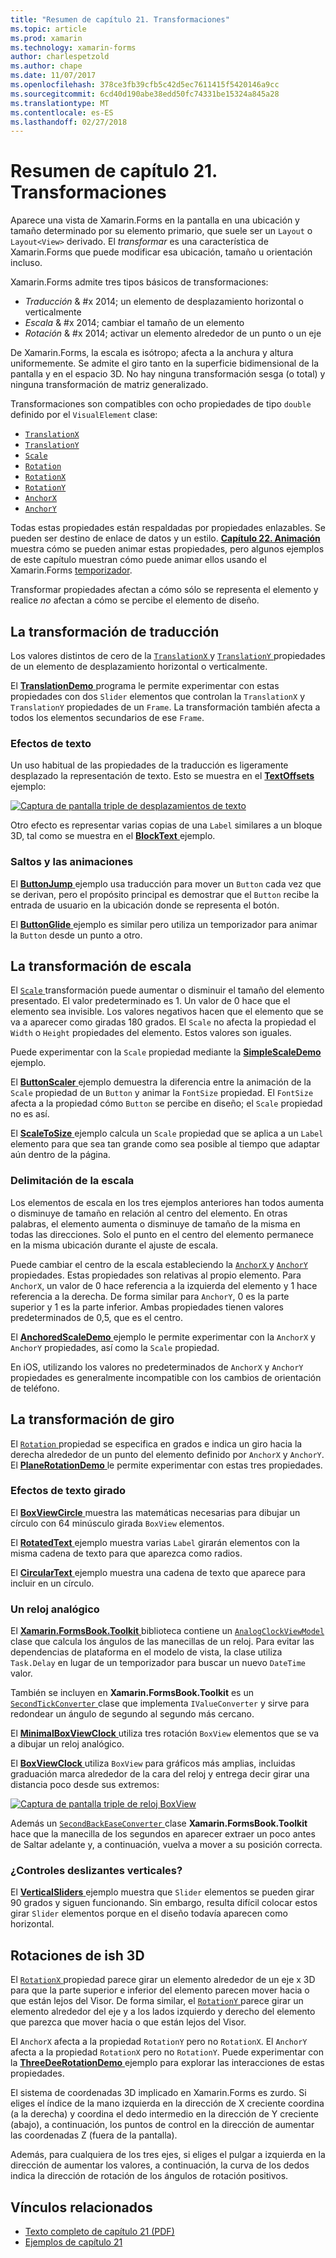 ```yaml
---
title: "Resumen de capítulo 21. Transformaciones"
ms.topic: article
ms.prod: xamarin
ms.technology: xamarin-forms
author: charlespetzold
ms.author: chape
ms.date: 11/07/2017
ms.openlocfilehash: 378ce3fb39cfb5c42d5ec7611415f5420146a9cc
ms.sourcegitcommit: 6cd40d190abe38edd50fc74331be15324a845a28
ms.translationtype: MT
ms.contentlocale: es-ES
ms.lasthandoff: 02/27/2018
---
```

# <a name="summary-of-chapter-21-transforms"></a>Resumen de capítulo 21. Transformaciones

Aparece una vista de Xamarin.Forms en la pantalla en una ubicación y tamaño determinado por su elemento primario, que suele ser un `Layout` o `Layout<View>` derivado. El *transformar* es una característica de Xamarin.Forms que puede modificar esa ubicación, tamaño u orientación incluso.

Xamarin.Forms admite tres tipos básicos de transformaciones:

- *Traducción* & #x 2014; un elemento de desplazamiento horizontal o verticalmente
- *Escala* & #x 2014; cambiar el tamaño de un elemento
- *Rotación* & #x 2014; activar un elemento alrededor de un punto o un eje

De Xamarin.Forms, la escala es isótropo; afecta a la anchura y altura uniformemente. Se admite el giro tanto en la superficie bidimensional de la pantalla y en el espacio 3D. No hay ninguna transformación sesga (o total) y ninguna transformación de matriz generalizado.

Transformaciones son compatibles con ocho propiedades de tipo `double` definido por el `VisualElement` clase:

- [`TranslationX`](https://developer.xamarin.com/api/property/Xamarin.Forms.VisualElement.TranslationX/)
- [`TranslationY`](https://developer.xamarin.com/api/property/Xamarin.Forms.VisualElement.TranslationY/)
- [`Scale`](https://developer.xamarin.com/api/property/Xamarin.Forms.VisualElement.Scale/)
- [`Rotation`](https://developer.xamarin.com/api/property/Xamarin.Forms.VisualElement.Rotation/)
- [`RotationX`](https://developer.xamarin.com/api/property/Xamarin.Forms.VisualElement.RotationX/)
- [`RotationY`](https://developer.xamarin.com/api/property/Xamarin.Forms.VisualElement.RotationY/)
- [`AnchorX`](https://developer.xamarin.com/api/property/Xamarin.Forms.VisualElement.AnchorX/)
- [`AnchorY`](https://developer.xamarin.com/api/property/Xamarin.Forms.VisualElement.AnchorY/)

Todas estas propiedades están respaldadas por propiedades enlazables. Se pueden ser destino de enlace de datos y un estilo. [**Capítulo 22. Animación** ](~/xamarin-forms/creating-mobile-apps-xamarin-forms/summaries/chapter22.md) muestra cómo se pueden animar estas propiedades, pero algunos ejemplos de este capítulo muestran cómo puede animar ellos usando el Xamarin.Forms [temporizador](~/xamarin-forms/platform/device.md#Device_StartTimer).

Transformar propiedades afectan a cómo sólo se representa el elemento y realice *no* afectan a cómo se percibe el elemento de diseño.

## <a name="the-translation-transform"></a>La transformación de traducción

Los valores distintos de cero de la [ `TranslationX` ](https://developer.xamarin.com/api/property/Xamarin.Forms.VisualElement.TranslationX/) y [ `TranslationY` ](https://developer.xamarin.com/api/property/Xamarin.Forms.VisualElement.TranslationY/) propiedades de un elemento de desplazamiento horizontal o verticalmente.

El [ **TranslationDemo** ](https://github.com/xamarin/xamarin-forms-book-samples/tree/master/Chapter21/TranslationDemo) programa le permite experimentar con estas propiedades con dos `Slider` elementos que controlan la `TranslationX` y `TranslationY` propiedades de un `Frame`. La transformación también afecta a todos los elementos secundarios de ese `Frame`.

### <a name="text-effects"></a>Efectos de texto

Un uso habitual de las propiedades de la traducción es ligeramente desplazado la representación de texto. Esto se muestra en el [ **TextOffsets** ](https://github.com/xamarin/xamarin-forms-book-samples/tree/master/Chapter21/TextOffsets) ejemplo:

[![Captura de pantalla triple de desplazamientos de texto](images/ch21fg03-small.png "texto desplazamientos")](images/ch21fg03-large.png "desplazamientos de texto")

Otro efecto es representar varias copias de una `Label` similares a un bloque 3D, tal como se muestra en el [ **BlockText** ](https://github.com/xamarin/xamarin-forms-book-samples/tree/master/Chapter21/BlockText) ejemplo.

### <a name="jumps-and-animations"></a>Saltos y las animaciones

El [ **ButtonJump** ](https://github.com/xamarin/xamarin-forms-book-samples/tree/master/Chapter21/ButtonJump) ejemplo usa traducción para mover un `Button` cada vez que se derivan, pero el propósito principal es demostrar que el `Button` recibe la entrada de usuario en la ubicación donde se representa el botón.

El [ **ButtonGlide** ](https://github.com/xamarin/xamarin-forms-book-samples/tree/master/Chapter21/ButtonGlide) ejemplo es similar pero utiliza un temporizador para animar la `Button` desde un punto a otro.

## <a name="the-scale-transform"></a>La transformación de escala

El [ `Scale` ](https://developer.xamarin.com/api/property/Xamarin.Forms.VisualElement.Scale/) transformación puede aumentar o disminuir el tamaño del elemento presentado. El valor predeterminado es 1. Un valor de 0 hace que el elemento sea invisible. Los valores negativos hacen que el elemento que se va a aparecer como giradas 180 grados. El `Scale` no afecta la propiedad el `Width` o `Height` propiedades del elemento. Estos valores son iguales.

Puede experimentar con la `Scale` propiedad mediante la [ **SimpleScaleDemo** ](https://github.com/xamarin/xamarin-forms-book-samples/tree/master/Chapter21/SimpleScaleDemo) ejemplo.

El [ **ButtonScaler** ](https://github.com/xamarin/xamarin-forms-book-samples/tree/master/Chapter21/ButtonScaler) ejemplo demuestra la diferencia entre la animación de la `Scale` propiedad de un `Button` y animar la `FontSize` propiedad. El `FontSize` afecta a la propiedad cómo `Button` se percibe en diseño; el `Scale` propiedad no es así.

El [ **ScaleToSize** ](https://github.com/xamarin/xamarin-forms-book-samples/tree/master/Chapter21/ScaleToSize) ejemplo calcula un `Scale` propiedad que se aplica a un `Label` elemento para que sea tan grande como sea posible al tiempo que adaptar aún dentro de la página.

### <a name="anchoring-the-scale"></a>Delimitación de la escala

Los elementos de escala en los tres ejemplos anteriores han todos aumenta o disminuye de tamaño en relación al centro del elemento. En otras palabras, el elemento aumenta o disminuye de tamaño de la misma en todas las direcciones. Solo el punto en el centro del elemento permanece en la misma ubicación durante el ajuste de escala.

Puede cambiar el centro de la escala estableciendo la [ `AnchorX` ](https://developer.xamarin.com/api/property/Xamarin.Forms.VisualElement.AnchorX/) y [ `AnchorY` ](https://developer.xamarin.com/api/property/Xamarin.Forms.VisualElement.AnchorY/) propiedades. Estas propiedades son relativas al propio elemento. Para `AnchorX`, un valor de 0 hace referencia a la izquierda del elemento y 1 hace referencia a la derecha. De forma similar para `AnchorY`, 0 es la parte superior y 1 es la parte inferior. Ambas propiedades tienen valores predeterminados de 0,5, que es el centro.

El [ **AnchoredScaleDemo** ](https://github.com/xamarin/xamarin-forms-book-samples/tree/master/Chapter21/AnchoredScaleDemo) ejemplo le permite experimentar con la `AnchorX` y `AnchorY` propiedades, así como la `Scale` propiedad.

En iOS, utilizando los valores no predeterminados de `AnchorX` y `AnchorY` propiedades es generalmente incompatible con los cambios de orientación de teléfono.

## <a name="the-rotation-transform"></a>La transformación de giro

El [ `Rotation` ](https://developer.xamarin.com/api/property/Xamarin.Forms.VisualElement.Rotation/) propiedad se especifica en grados e indica un giro hacia la derecha alrededor de un punto del elemento definido por `AnchorX` y `AnchorY`. El [ **PlaneRotationDemo** ](https://github.com/xamarin/xamarin-forms-book-samples/tree/master/Chapter21/PlaneRotationDemo) le permite experimentar con estas tres propiedades.

### <a name="rotated-text-effects"></a>Efectos de texto girado

El [ **BoxViewCircle** ](https://github.com/xamarin/xamarin-forms-book-samples/tree/master/Chapter21/BoxViewCircle) muestra las matemáticas necesarias para dibujar un círculo con 64 minúsculo girada `BoxView` elementos.

El [ **RotatedText** ](https://github.com/xamarin/xamarin-forms-book-samples/tree/master/Chapter21/RotatedText) ejemplo muestra varias `Label` girarán elementos con la misma cadena de texto para que aparezca como radios.

El [ **CircularText** ](https://github.com/xamarin/xamarin-forms-book-samples/tree/master/Chapter21/CircularText) ejemplo muestra una cadena de texto que aparece para incluir en un círculo.

### <a name="an-analog-clock"></a>Un reloj analógico

El [ **Xamarin.FormsBook.Toolkit** ](https://github.com/xamarin/xamarin-forms-book-samples/tree/master/Libraries/Xamarin.FormsBook.Toolkit) biblioteca contiene un [ `AnalogClockViewModel` ](https://github.com/xamarin/xamarin-forms-book-samples/blob/master/Libraries/Xamarin.FormsBook.Toolkit/Xamarin.FormsBook.Toolkit/AnalogClockViewModel.cs) clase que calcula los ángulos de las manecillas de un reloj. Para evitar las dependencias de plataforma en el modelo de vista, la clase utiliza `Task.Delay` en lugar de un temporizador para buscar un nuevo `DateTime` valor.

También se incluyen en **Xamarin.FormsBook.Toolkit** es un [ `SecondTickConverter` ](https://github.com/xamarin/xamarin-forms-book-samples/blob/master/Libraries/Xamarin.FormsBook.Toolkit/Xamarin.FormsBook.Toolkit/SecondTickConverter.cs) clase que implementa `IValueConverter` y sirve para redondear un ángulo de segundo al segundo más cercano.

El [ **MinimalBoxViewClock** ](https://github.com/xamarin/xamarin-forms-book-samples/tree/master/Chapter21/MinimalBoxViewClock) utiliza tres rotación `BoxView` elementos que se va a dibujar un reloj analógico.

El [ **BoxViewClock** ](https://github.com/xamarin/xamarin-forms-book-samples/tree/master/Chapter21/BoxViewClock) utiliza `BoxView` para gráficos más amplias, incluidas graduación marca alrededor de la cara del reloj y entrega decir girar una distancia poco desde sus extremos:

[![Captura de pantalla triple de reloj BoxView](images/ch21fg17-small.png "reloj analógico")](images/ch21fg17-large.png "reloj analógico")

Además un [ `SecondBackEaseConverter` ](https://github.com/xamarin/xamarin-forms-book-samples/blob/master/Libraries/Xamarin.FormsBook.Toolkit/Xamarin.FormsBook.Toolkit/SecondBackEaseConverter.cs) clase **Xamarin.FormsBook.Toolkit** hace que la manecilla de los segundos en aparecer extraer un poco antes de Saltar adelante y, a continuación, vuelva a mover a su posición correcta.

### <a name="vertical-sliders"></a>¿Controles deslizantes verticales?

El [ **VerticalSliders** ](https://github.com/xamarin/xamarin-forms-book-samples/tree/master/Chapter21/VerticalSliders) ejemplo muestra que `Slider` elementos se pueden girar 90 grados y siguen funcionando. Sin embargo, resulta difícil colocar estos girar `Slider` elementos porque en el diseño todavía aparecen como horizontal.

## <a name="3d-ish-rotations"></a>Rotaciones de ish 3D

El [ `RotationX` ](https://developer.xamarin.com/api/property/Xamarin.Forms.VisualElement.RotationX/) propiedad parece girar un elemento alrededor de un eje x 3D para que la parte superior e inferior del elemento parecen mover hacia o que están lejos del Visor. De forma similar, el [ `RotationY` ](https://developer.xamarin.com/api/property/Xamarin.Forms.VisualElement.RotationY/) parece girar un elemento alrededor del eje y a los lados izquierdo y derecho del elemento que parezca que mover hacia o que están lejos del Visor.

El `AnchorX` afecta a la propiedad `RotationY` pero no `RotationX`. El `AnchorY` afecta a la propiedad `RotationX` pero no `RotationY`. Puede experimentar con la [ **ThreeDeeRotationDemo** ](https://github.com/xamarin/xamarin-forms-book-samples/tree/master/Chapter21/ThreeDeeRotationDemo) ejemplo para explorar las interacciones de estas propiedades.

El sistema de coordenadas 3D implicado en Xamarin.Forms es zurdo. Si eliges el índice de la mano izquierda en la dirección de X creciente coordina (a la derecha) y coordina el dedo intermedio en la dirección de Y creciente (abajo), a continuación, los puntos de control en la dirección de aumentar las coordenadas Z (fuera de la pantalla).

Además, para cualquiera de los tres ejes, si eliges el pulgar a izquierda en la dirección de aumentar los valores, a continuación, la curva de los dedos indica la dirección de rotación de los ángulos de rotación positivos.



## <a name="related-links"></a>Vínculos relacionados

- [Texto completo de capítulo 21 (PDF)](https://download.xamarin.com/developer/xamarin-forms-book/XamarinFormsBook-Ch21-Apr2016.pdf)
- [Ejemplos de capítulo 21](https://github.com/xamarin/xamarin-forms-book-samples/tree/master/Chapter21)
